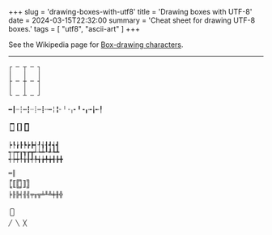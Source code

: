 +++
slug = 'drawing-boxes-with-utf8'
title = 'Drawing boxes with UTF-8'
date = 2024-03-15T22:32:00
summary = 'Cheat sheet for drawing UTF-8 boxes.'
tags = [ "utf8", "ascii-art" ]
+++




See the Wikipedia page for [Box-drawing characters](https://en.wikipedia.org/wiki/Box-drawing_characters).

---

```
┌ ─ ┬ ─ ┐  
│   │   │  
├ ─ ┼ ─ ┤  
│   │   │  
└ ─ ┴ ─ ┘  

━┃┄┆┅┇┈┊┉┋╌╍╎╏╴╵╶╷╸╹╺╻╼╽╾╿

┍┑┎┒┏┓  
┕┙┖┚┗┛  

┝┞┟┠┡┢┣┥┦┧┨┩┪┫  
┭┮┯┰┱┲┳┵┶┷┸┹┺┻  
┽┾┿╀╁╂╃╄╅╆╇╈╉╊╋  

═║  
╒╓╔╕╖╗  
╘╙╚╛╜╝  
╞╟╠╡╢╣╤╥╦╧╨╩╪╫╬  

╭╮  
╰╯  
╱ ╲ ╳  
```